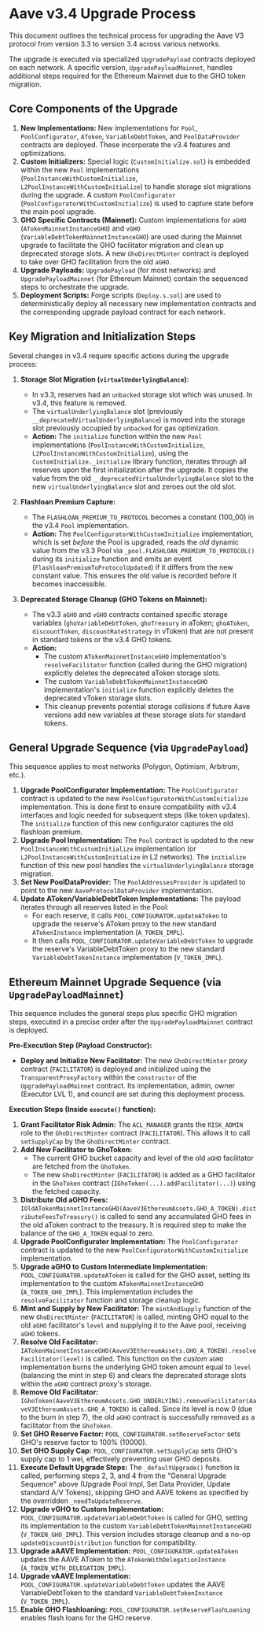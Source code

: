 # Aave v3.4 Upgrade Process

This document outlines the technical process for upgrading the Aave V3 protocol from version 3.3 to version 3.4 across various networks.

The upgrade is executed via specialized `UpgradePayload` contracts deployed on each network. A specific version, `UpgradePayloadMainnet`, handles additional steps required for the Ethereum Mainnet due to the GHO token migration.

## Core Components of the Upgrade

1.  **New Implementations:** New implementations for `Pool`, `PoolConfigurator`, `AToken`, `VariableDebtToken`, and `PoolDataProvider` contracts are deployed. These incorporate the v3.4 features and optimizations.
2.  **Custom Initializers:** Special logic (`CustomInitialize.sol`) is embedded within the new `Pool` implementations (`PoolInstanceWithCustomInitialize`, `L2PoolInstanceWithCustomInitialize`) to handle storage slot migrations during the upgrade. A custom `PoolConfigurator` (`PoolConfiguratorWithCustomInitialize`) is used to capture state before the main pool upgrade.
3.  **GHO Specific Contracts (Mainnet):** Custom implementations for `aGHO` (`ATokenMainnetInstanceGHO`) and `vGHO` (`VariableDebtTokenMainnetInstanceGHO`) are used during the Mainnet upgrade to facilitate the GHO facilitator migration and clean up deprecated storage slots. A new `GhoDirectMinter` contract is deployed to take over GHO facilitation from the old `aGHO`.
4.  **Upgrade Payloads:** `UpgradePayload` (for most networks) and `UpgradePayloadMainnet` (for Ethereum Mainnet) contain the sequenced steps to orchestrate the upgrade.
5.  **Deployment Scripts:** Forge scripts (`Deploy.s.sol`) are used to deterministically deploy all necessary new implementation contracts and the corresponding upgrade payload contract for each network.

## Key Migration and Initialization Steps

Several changes in v3.4 require specific actions during the upgrade process:

1.  **Storage Slot Migration (`virtualUnderlyingBalance`):**
    * In v3.3, reserves had an `unbacked` storage slot which was unused. In v3.4, this feature is removed.
    * The `virtualUnderlyingBalance` slot (previously `__deprecatedVirtualUnderlyingBalance`) is moved into the storage slot previously occupied by `unbacked` for gas optimization.
    * **Action:** The `initialize` function within the new `Pool` implementations (`PoolInstanceWithCustomInitialize`, `L2PoolInstanceWithCustomInitialize`), using the `CustomInitialize._initialize` library function, iterates through all reserves upon the first initialization after the upgrade. It copies the value from the old `__deprecatedVirtualUnderlyingBalance` slot to the new `virtualUnderlyingBalance` slot and zeroes out the old slot.

2.  **Flashloan Premium Capture:**
    * The `FLASHLOAN_PREMIUM_TO_PROTOCOL` becomes a constant (100_00) in the v3.4 `Pool` implementation.
    * **Action:** The `PoolConfiguratorWithCustomInitialize` implementation, which is set *before* the Pool is upgraded, reads the *old* dynamic value from the v3.3 Pool via `_pool.FLASHLOAN_PREMIUM_TO_PROTOCOL()` during its `initialize` function and emits an event (`FlashloanPremiumToProtocolUpdated`) if it differs from the new constant value. This ensures the old value is recorded before it becomes inaccessible.

3.  **Deprecated Storage Cleanup (GHO Tokens on Mainnet):**
    * The v3.3 `aGHO` and `vGHO` contracts contained specific storage variables (`ghoVariableDebtToken`, `ghoTreasury` in aToken; `ghoAToken`, `discountToken`, `discountRateStrategy` in vToken) that are not present in standard tokens or the v3.4 GHO tokens.
    * **Action:**
        * The custom `ATokenMainnetInstanceGHO` implementation's `resolveFacilitator` function (called during the GHO migration) explicitly deletes the deprecated aToken storage slots.
        * The custom `VariableDebtTokenMainnetInstanceGHO` implementation's `initialize` function explicitly deletes the deprecated vToken storage slots.
        * This cleanup prevents potential storage collisions if future Aave versions add new variables at these storage slots for standard tokens.

## General Upgrade Sequence (via `UpgradePayload`)

This sequence applies to most networks (Polygon, Optimism, Arbitrum, etc.).

1.  **Upgrade PoolConfigurator Implementation:** The `PoolConfigurator` contract is updated to the new `PoolConfiguratorWithCustomInitialize` implementation. This is done first to ensure compatibility with v3.4 interfaces and logic needed for subsequent steps (like token updates). The `initialize` function of this new configurator captures the old flashloan premium.
2.  **Upgrade Pool Implementation:** The `Pool` contract is updated to the new `PoolInstanceWithCustomInitialize` implementation (or `L2PoolInstanceWithCustomInitialize` in L2 networks). The `initialize` function of this new pool handles the `virtualUnderlyingBalance` storage migration.
3.  **Set New PoolDataProvider:** The `PoolAddressesProvider` is updated to point to the new `AaveProtocolDataProvider` implementation.
4.  **Update AToken/VariableDebtToken Implementations:** The payload iterates through all reserves listed in the Pool:
    * For each reserve, it calls `POOL_CONFIGURATOR.updateAToken` to upgrade the reserve's AToken proxy to the new standard `ATokenInstance` implementation (`A_TOKEN_IMPL`).
    * It then calls `POOL_CONFIGURATOR.updateVariableDebtToken` to upgrade the reserve's VariableDebtToken proxy to the new standard `VariableDebtTokenInstance` implementation (`V_TOKEN_IMPL`).

## Ethereum Mainnet Upgrade Sequence (via `UpgradePayloadMainnet`)

This sequence includes the general steps plus specific GHO migration steps, executed in a precise order after the `UpgradePayloadMainnet` contract is deployed.

**Pre-Execution Step (Payload Constructor):**

* **Deploy and Initialize New Facilitator:** The new `GhoDirectMinter` proxy contract (`FACILITATOR`) is deployed and initialized using the `TransparentProxyFactory` within the `constructor` of the `UpgradePayloadMainnet` contract. Its implementation, admin, owner (Executor LVL 1), and council are set during this deployment process.

**Execution Steps (Inside `execute()` function):**

1.  **Grant Facilitator Risk Admin:** The `ACL_MANAGER` grants the `RISK_ADMIN` role to the `GhoDirectMinter` contract (`FACILITATOR`). This allows it to call `setSupplyCap` by the `GhoDirectMinter` contract.
2.  **Add New Facilitator to GhoToken:**
    * The current GHO bucket capacity and level of the old `aGHO` facilitator are fetched from the `GhoToken`.
    * The new `GhoDirectMinter` (`FACILITATOR`) is added as a GHO facilitator in the `GhoToken` contract (`IGhoToken(...).addFacilitator(...)`) using the fetched capacity.
3.  **Distribute Old aGHO Fees:** `IOldATokenMainnetInstanceGHO(AaveV3EthereumAssets.GHO_A_TOKEN).distributeFeesToTreasury()` is called to send any accumulated GHO fees in the old aToken contract to the treasury. It is required step to make the balance of the `GHO_A_TOKEN` equal to zero.
4.  **Upgrade PoolConfigurator Implementation:** The `PoolConfigurator` contract is updated to the new `PoolConfiguratorWithCustomInitialize` implementation.
5.  **Upgrade aGHO to Custom Intermediate Implementation:** `POOL_CONFIGURATOR.updateAToken` is called for the GHO asset, setting its implementation to the custom `ATokenMainnetInstanceGHO` (`A_TOKEN_GHO_IMPL`). This implementation includes the `resolveFacilitator` function and storage cleanup logic.
6.  **Mint and Supply by New Facilitator:** The `mintAndSupply` function of the new `GhoDirectMinter` (`FACILITATOR`) is called, minting GHO equal to the old `aGHO` facilitator's `level` and supplying it to the Aave pool, receiving `aGHO` tokens.
7.  **Resolve Old Facilitator:** `IATokenMainnetInstanceGHO(AaveV3EthereumAssets.GHO_A_TOKEN).resolveFacilitator(level)` is called. This function on the *custom* `aGHO` implementation burns the underlying GHO token amount equal to `level` (balancing the mint in step 6) and clears the deprecated storage slots within the `aGHO` contract proxy's storage.
8.  **Remove Old Facilitator:** `IGhoToken(AaveV3EthereumAssets.GHO_UNDERLYING).removeFacilitator(AaveV3EthereumAssets.GHO_A_TOKEN)` is called. Since its level is now 0 (due to the burn in step 7), the old `aGHO` contract is successfully removed as a facilitator from the `GhoToken`.
9.  **Set GHO Reserve Factor:** `POOL_CONFIGURATOR.setReserveFactor` sets GHO's reserve factor to 100% (10000).
10. **Set GHO Supply Cap:** `POOL_CONFIGURATOR.setSupplyCap` sets GHO's supply cap to 1 wei, effectively preventing user GHO deposits.
11. **Execute Default Upgrade Steps:** The `_defaultUpgrade()` function is called, performing steps 2, 3, and 4 from the "General Upgrade Sequence" above (Upgrade Pool Impl, Set Data Provider, Update standard A/V Tokens), skipping GHO and AAVE tokens as specified by the overridden `_needToUpdateReserve`.
12. **Upgrade vGHO to Custom Implementation:** `POOL_CONFIGURATOR.updateVariableDebtToken` is called for GHO, setting its implementation to the custom `VariableDebtTokenMainnetInstanceGHO` (`V_TOKEN_GHO_IMPL`). This version includes storage cleanup and a no-op `updateDiscountDistribution` function for compatibility.
13. **Upgrade aAAVE Implementation:** `POOL_CONFIGURATOR.updateAToken` updates the AAVE AToken to the `ATokenWithDelegationInstance` (`A_TOKEN_WITH_DELEGATION_IMPL`).
14. **Upgrade vAAVE Implementation:** `POOL_CONFIGURATOR.updateVariableDebtToken` updates the AAVE VariableDebtToken to the standard `VariableDebtTokenInstance` (`V_TOKEN_IMPL`).
15. **Enable GHO Flashloaning:** `POOL_CONFIGURATOR.setReserveFlashLoaning` enables flash loans for the GHO reserve.